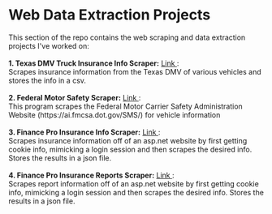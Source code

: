 # Web Data Extraction Projects

<p>
This section of the repo contains the web scraping and data extraction projects I've worked on:
<br />
<br />
<b>1. Texas DMV Truck Insurance Info Scraper:</b> <a href="https://github.com/tebbythomas/Freelance_Projects/tree/master/Web_Data_Extraction_Projects/J5_Truck_Project_Scraper"> Link </a>:
<br />
Scrapes insurance information from the Texas DMV of various vehicles and stores the info in a csv.
<br />
<br />
<b>2. Federal Motor Safety Scraper:</b> <a href="https://github.com/tebbythomas/Freelance_Projects/tree/master/Web_Data_Extraction_Projects/J6_Federal_Motor_Safety_Scraper/FMCSA"> Link </a>:
<br />
This program scrapes the Federal Motor Carrier Safety Administration Website (https://ai.fmcsa.dot.gov/SMS/) for vehicle information
<br />
<br />
<b>3. Finance Pro Insurance Info Scraper:</b> <a href="https://github.com/tebbythomas/Freelance_Projects/tree/master/Web_Data_Extraction_Projects/J10_Finance_Pro_Insured_Info_Scraper/Insured_Info"> Link </a>:
<br />
Scrapes insurance information off of an asp.net website by first getting cookie info, mimicking a login session and then scrapes the desired info. Stores the results in a json file.
<br />
<br />
<b>4. Finance Pro Insurance Reports Scraper:</b> <a href="https://github.com/tebbythomas/Freelance_Projects/tree/master/Web_Data_Extraction_Projects/J11_Finance_Pro_Policy_List_Report_Generator/Policy_List_Report"> Link </a>:
<br />
Scrapes report information off of an asp.net website by first getting cookie info, mimicking a login session and then scrapes the desired info. Stores the results in a json file.
<br />
<br />
</p>
